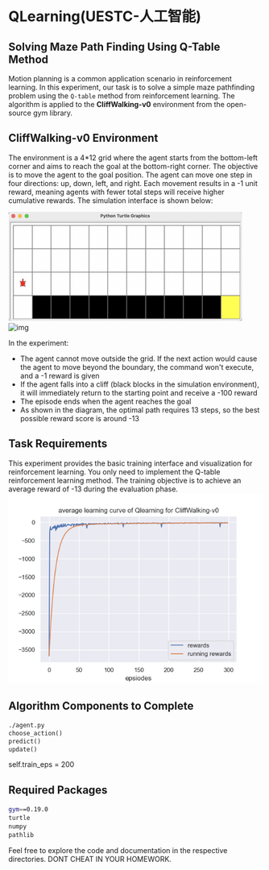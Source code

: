 # QLearning(UESTC-人工智能)
## Solving Maze Path Finding Using Q-Table Method

Motion planning is a common application scenario in reinforcement learning. In this experiment, our task is to solve a simple maze pathfinding problem using the `Q-table` method from reinforcement learning. The algorithm is applied to the **CliffWalking-v0** environment from the open-source gym library.

## CliffWalking-v0 Environment

The environment is a 4*12 grid where the agent starts from the bottom-left corner and aims to reach the goal at the bottom-right corner. The objective is to move the agent to the goal position. The agent can move one step in four directions: up, down, left, and right. Each movement results in a -1 unit reward, meaning agents with fewer total steps will receive higher cumulative rewards. The simulation interface is shown below:

![1716164808993](image/Readme/1716164808993.png)
![img](./simulation.png)

In the experiment:

- The agent cannot move outside the grid. If the next action would cause the agent to move beyond the boundary, the command won't execute, and a -1 reward is given
- If the agent falls into a cliff (black blocks in the simulation environment), it will immediately return to the starting point and receive a -100 reward
- The episode ends when the agent reaches the goal
- As shown in the diagram, the optimal path requires 13 steps, so the best possible reward score is around -13

## Task Requirements

This experiment provides the basic training interface and visualization for reinforcement learning. You only need to implement the Q-table reinforcement learning method. The training objective is to achieve an average reward of -13 during the evaluation phase.
![](./train_rewards_curve.png)

## Algorithm Components to Complete

```
./agent.py 
choose_action()
predict()
update()
```

self.train_eps = 200

## Required Packages

```bash
gym==0.19.0
turtle
numpy
pathlib
```

Feel free to explore the code and documentation in the respective directories. DONT CHEAT IN YOUR HOMEWORK.